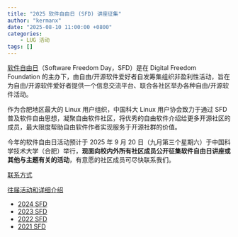 ```yaml
---
title: "2025 软件自由日 (SFD) 讲座征集"
author: "kermanx"
date: "2025-08-10 11:00:00 +0800"
categories:
    - LUG 活动
tags: []
---
```


[软件自由日](https://en.wikipedia.org/wiki/Software_Freedom_Day)（Software Freedom Day，SFD）是在 Digital Freedom Foundation 的主办下，由自由/开源软件爱好者自发筹集组织非盈利性活动，旨在为自由/开源软件爱好者提供一个信息交流平台、联合各社区举办各种自由/开源软件活动。

作为合肥地区最大的 Linux 用户组织，中国科大 Linux 用户协会致力于通过 SFD 普及软件自由思想，凝聚自由软件社区，将优秀的自由软件介绍给更多开源社区的成员，最大限度帮助自由软件作者实现服务于开源社群的价值。

今年的软件自由日活动预计于 2025 年 9 月 20 日（九月第三个星期六）于中国科学技术大学（合肥）举行，**现面向校内外所有社区成员公开征集软件自由日讲座或其他与主题有关的活动**，有意愿的社区成员可尽快联系我们。

[联系方式](/wiki/lug/contact)

[往届活动和详细介绍](/wiki/lug/events/sfd)

- [2024 SFD](/news/2024/09/SFD/)
- [2023 SFD](/news/2023/09/SFD/)
- [2022 SFD](/news/2022/09/SFD/)
- [2021 SFD](/news/2021/09/SFD/)
